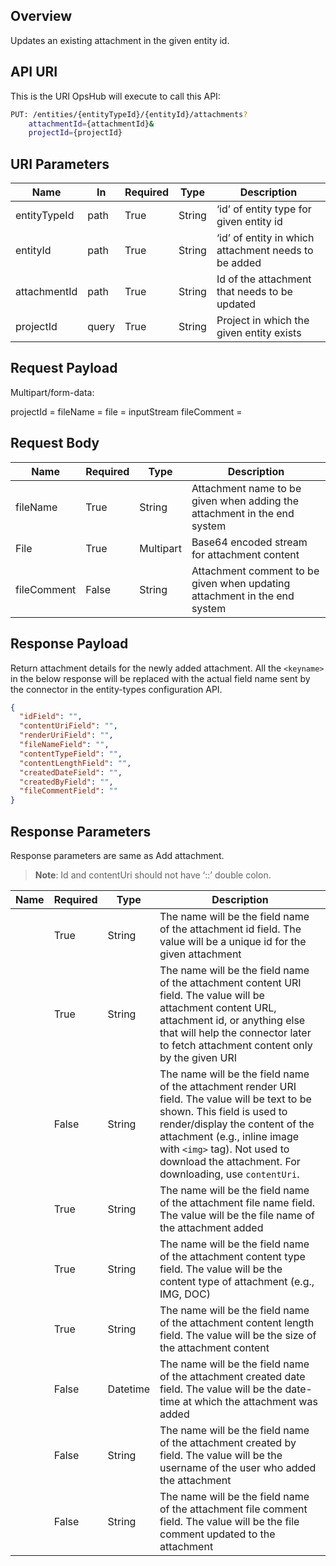 ## Overview
Updates an existing attachment in the given entity id.

## API URI
This is the URI OpsHub will execute to call this API:

```bash
PUT: /entities/{entityTypeId}/{entityId}/attachments? 
    attachmentId={attachmentId}& 
    projectId={projectId}
```

## URI Parameters

| Name          | In    | Required | Type   | Description |
|---------------|-------|----------|--------|-------------|
| entityTypeId  | path  | True     | String | ‘id’ of entity type for given entity id |
| entityId      | path  | True     | String | ‘id’ of entity in which attachment needs to be added |
| attachmentId  | path  | True     | String | Id of the attachment that needs to be updated |
| projectId     | query | True     | String | Project in which the given entity exists |

## Request Payload

Multipart/form-data:  

projectId = <projectId>
fileName = <fileName>
file = inputStream
fileComment = <fileComment>


## Request Body

| Name        | Required | Type      | Description                                                                 |
|------------|----------|-----------|-----------------------------------------------------------------------------|
| fileName   | True     | String    | Attachment name to be given when adding the attachment in the end system    |
| File       | True     | Multipart | Base64 encoded stream for attachment content                                 |
| fileComment| False    | String    | Attachment comment to be given when updating attachment in the end system   |

## Response Payload

Return attachment details for the newly added attachment. All the `<keyname>` in the below response will be replaced with the actual field name sent by the connector in the entity-types configuration API.

```json
{
  "idField": "", 
  "contentUriField": "", 
  "renderUriField": "", 
  "fileNameField": "", 
  "contentTypeField": "", 
  "contentLengthField": "", 
  "createdDateField": "", 
  "createdByField": "",
  "fileCommentField": ""
}
```
## Response Parameters

Response parameters are same as Add attachment.  

>**Note**: Id and contentUri should not have ‘::’ double colon.

| Name                | Required | Type     | Description                                                                                                           |
|--------------------|----------|---------|-----------------------------------------------------------------------------------------------------------------------|
| <idField>           | True     | String  | The name will be the field name of the attachment id field. The value will be a unique id for the given attachment   |
| <contentUriField>   | True     | String  | The name will be the field name of the attachment content URI field. The value will be attachment content URL, attachment id, or anything else that will help the connector later to fetch attachment content only by the given URI |
| <renderUriField>    | False    | String  | The name will be the field name of the attachment render URI field. The value will be text to be shown. This field is used to render/display the content of the attachment (e.g., inline image with `<img>` tag). Not used to download the attachment. For downloading, use `contentUri`. |
| <fileNameField>     | True     | String  | The name will be the field name of the attachment file name field. The value will be the file name of the attachment added |
| <contentTypeField>  | True     | String  | The name will be the field name of the attachment content type field. The value will be the content type of attachment (e.g., IMG, DOC) |
| <contentLengthField>| True     | String  | The name will be the field name of the attachment content length field. The value will be the size of the attachment content |
| <createdDateField>  | False    | Datetime| The name will be the field name of the attachment created date field. The value will be the date-time at which the attachment was added |
| <createdByField>    | False    | String  | The name will be the field name of the attachment created by field. The value will be the username of the user who added the attachment |
| <fileCommentField>  | False    | String  | The name will be the field name of the attachment file comment field. The value will be the file comment updated to the attachment |

